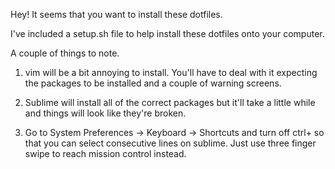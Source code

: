 Hey! It seems that you want to install these dotfiles.

I've included a setup.sh file to help install these dotfiles
onto your computer.

A couple of things to note.

1. vim will be a bit annoying to install. You'll have to deal with
it expecting the packages to be installed and a couple of warning
screens.

2. Sublime will install all of the correct packages but it'll take
a little while and things will look like they're broken.

3. Go to System Preferences -> Keyboard -> Shortcuts and turn off ctrl+<up arrow> so that you can select consecutive lines on sublime. Just use three finger swipe to reach mission control instead.
